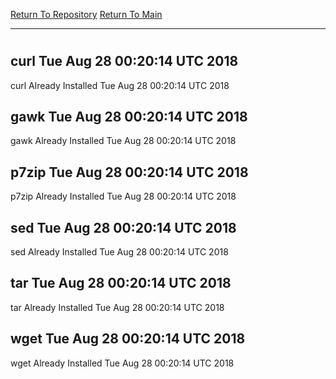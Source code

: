 [Return To Repository](https://github.com/deathbybandaid/piholeparser/)
[Return To Main](https://github.com/deathbybandaid/piholeparser/blob/master/RecentRunLogs/Mainlog.md)
____________________________________
# 
## curl Tue Aug 28 00:20:14 UTC 2018
curl Already Installed Tue Aug 28 00:20:14 UTC 2018
## gawk Tue Aug 28 00:20:14 UTC 2018
gawk Already Installed Tue Aug 28 00:20:14 UTC 2018
## p7zip Tue Aug 28 00:20:14 UTC 2018
p7zip Already Installed Tue Aug 28 00:20:14 UTC 2018
## sed Tue Aug 28 00:20:14 UTC 2018
sed Already Installed Tue Aug 28 00:20:14 UTC 2018
## tar Tue Aug 28 00:20:14 UTC 2018
tar Already Installed Tue Aug 28 00:20:14 UTC 2018
## wget Tue Aug 28 00:20:14 UTC 2018
wget Already Installed Tue Aug 28 00:20:14 UTC 2018
